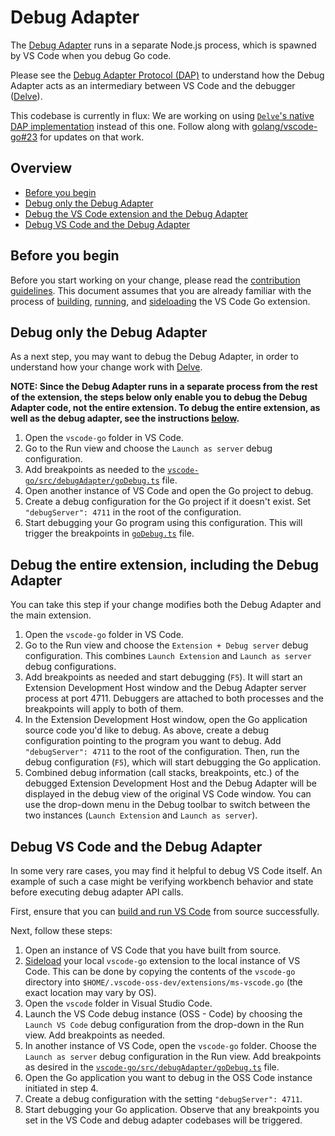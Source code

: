 # Debug Adapter

The [Debug Adapter](../src/debugAdapter) runs in a separate Node.js process, which is spawned by VS Code when you debug Go code.

Please see the [Debug Adapter Protocol (DAP)](https://microsoft.github.io/debug-adapter-protocol/) to understand how the Debug Adapter acts as an intermediary between VS Code and the debugger ([Delve](https://github.com/go-delve/delve)).

This codebase is currently in flux: We are working on using [`Delve`'s native DAP implementation](https://github.com/go-delve/delve/tree/master/service/dap) instead of this one. Follow along with [golang/vscode-go#23](https://github.com/golang/vscode-go/issues/23) for updates on that work.

## Overview

* [Before you begin](#before-you-begin)
* [Debug only the Debug Adapter](#debug-only-the-debug-adapter)
* [Debug the VS Code extension and the Debug Adapter](#debug-the-entire-extension-including-the-debug-adapter)
* [Debug VS Code and the Debug Adapter](#debug-vs-code-and-the-debug-adapter)

## Before you begin

Before you start working on your change, please read the [contribution guidelines](Contributing.md). This document assumes that you are already familiar with the process of [building](Contributing.md#setup), [running](Contributing.md#run), and [sideloading](Contributing.md#sideload) the VS Code Go extension.

## Debug only the Debug Adapter

As a next step, you may want to debug the Debug Adapter, in order to understand how your change work with [Delve](tools.md#delve).

**NOTE: Since the Debug Adapter runs in a separate process from the rest of the extension, the steps below only enable you to debug the Debug Adapter code, not the entire extension. To debug the entire extension, as well as the debug adapter, see the instructions [below](#debug-the-entire-extension).**

1. Open the `vscode-go` folder in VS Code.
2. Go to the Run view and choose the `Launch as server` debug configuration.
3. Add breakpoints as needed to the [`vscode-go/src/debugAdapter/goDebug.ts`](../src/debugAdapter/goDebug.ts) file.
4. Open another instance of VS Code and open the Go project to debug.
5. Create a debug configuration for the Go project if it doesn't exist. Set `"debugServer": 4711` in the root of the configuration.
6. Start debugging your Go program using this configuration. This will trigger the breakpoints in [`goDebug.ts`](../src/debugAdapter/goDebug.ts) file.

## Debug the entire extension, including the Debug Adapter

You can take this step if your change modifies both the Debug Adapter and the main extension.

1. Open the `vscode-go` folder in VS Code.
2. Go to the Run view and choose the `Extension + Debug server` debug configuration. This combines `Launch Extension` and `Launch as server` debug configurations.
3. Add breakpoints as needed and start debugging (`F5`). It will start an Extension Development Host window and the Debug Adapter server process at port 4711. Debuggers are attached to both processes and the breakpoints will apply to both of them.
4. In the Extension Development Host window, open the Go application source code you'd like to debug. As above, create a debug configuration pointing to the program you want to debug. Add `"debugServer": 4711` to the root of the configuration. Then, run the debug configuration (`F5`), which will start debugging the Go application.
5. Combined debug information (call stacks, breakpoints, etc.) of the debugged Extension Development Host and the Debug Adapter will be displayed in the debug view of the original VS Code window. You can use the drop-down menu in the Debug toolbar to switch between the two instances (`Launch Extension` and `Launch as server`).

## Debug VS Code and the Debug Adapter

In some very rare cases, you may find it helpful to debug VS Code itself. An example of such a case might be verifying workbench behavior and state before executing debug adapter API calls.

First, ensure that you can [build and run VS Code](https://github.com/Microsoft/vscode/wiki/How-to-Contribute#build-and-run) from source successfully.

Next, follow these steps:

1. Open an instance of VS Code that you have built from source.
2. [Sideload](contributing.md#sideload) your local `vscode-go` extension to the local instance of VS Code. This can be done by copying the contents of the `vscode-go` directory into `$HOME/.vscode-oss-dev/extensions/ms-vscode.go` (the exact location may vary by OS).
3. Open the `vscode` folder in Visual Studio Code.
4. Launch the VS Code debug instance (OSS - Code) by choosing the `Launch VS Code` debug configuration from the drop-down in the Run view. Add breakpoints as needed.
5. In another instance of VS Code, open the `vscode-go` folder. Choose the `Launch as server` debug configuration in the Run view. Add breakpoints as desired in the [`vscode-go/src/debugAdapter/goDebug.ts`](../src/debugAdapter/goDebug.ts) file.
6. Open the Go application you want to debug in the OSS Code instance initiated in step 4.
7. Create a debug configuration with the setting `"debugServer": 4711`.
8. Start debugging your Go application. Observe that any breakpoints you set in the VS Code and debug adapter codebases will be triggered.
